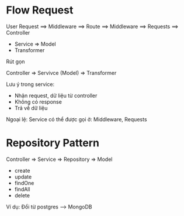 # Flow Request

User Request ==> Middleware ==> Route ==> Middleware ==> Requests ==> Controller

- Service => Model
- Transformer

Rút gọn

Controller => Servivce (Model) => Transformer

Lưu ý trong service:

- Nhận request, dữ liệu từ controller
- Không có response
- Trả về dữ liệu

Ngoại lệ: Service có thể được gọi ở: Middleware, Requests

# Repository Pattern

Controller => Service => Repository => Model

- create
- update
- findOne
- findAll
- delete

Ví dụ: Đổi từ postgres --> MongoDB
